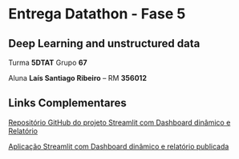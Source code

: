 # Entrega Datathon - Fase 5

## Deep Learning and unstructured data

Turma **5DTAT**
Grupo **67**

Aluna **Laís Santiago Ribeiro** – RM **356012**

## Links Complementares
[Repositório GitHub do projeto Streamlit com Dashboard dinâmico e Relatório](https://github.com/lais-santiago/FIAP_Datathon_Streamlit)

[Aplicação Streamlit com Dashboard dinâmico e relatório publicada](https://datathon-5dtat-grupo67.streamlit.app/)
